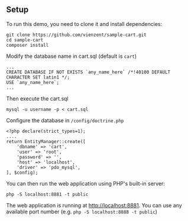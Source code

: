 ## Setup

To run this demo, you need to clone it and install dependencies:

```
git clone https://github.com/vienzent/sample-cart.git
cd sample-cart
composer install
```

Modify the database name in cart.sql (default is ```cart```)
```
...
CREATE DATABASE IF NOT EXISTS `any_name_here` /*!40100 DEFAULT CHARACTER SET latin1 */;
USE `any_name_here`;
...
```

Then execute the cart.sql
```
mysql -u username -p < cart.sql
```

Configure the database in ```/config/doctrine.php```
```
<?php declare(strict_types=1);
....
return EntityManager::create([
    'dbname' => 'cart',
    'user' => 'root',
    'password' => '',
    'host' => 'localhost',
    'driver' => 'pdo_mysql',
], $config);
```

You can then run the web application using PHP's built-in server:

```
php -S localhost:8881 -t public
```

The web application is running at [http://localhost:8881](http://localhost:8881/).
You can use any available port number (e.g. ```php -S localhost:8888 -t public```)